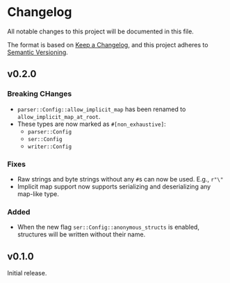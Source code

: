 # Changelog

All notable changes to this project will be documented in this file.

The format is based on [Keep a Changelog](https://keepachangelog.com/en/1.0.0/),
and this project adheres to [Semantic Versioning](https://semver.org/spec/v2.0.0.html).

<!-- markdownlint-disable no-duplicate-heading -->

## v0.2.0

### Breaking CHanges

- `parser::Config::allow_implicit_map` has been renamed to
  `allow_implicit_map_at_root`.
- These types are now marked as `#[non_exhaustive]`:
  - `parser::Config`
  - `ser::Config`
  - `writer::Config`

### Fixes

- Raw strings and byte strings without any `#`s can now be used. E.g., `r"\"`
- Implicit map support now supports serializing and deserializing any map-like
  type.

### Added

- When the new flag `ser::Config::anonymous_structs` is enabled, structures will
  be written without their name.


## v0.1.0

Initial release.
